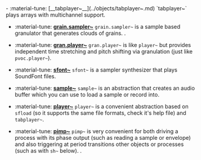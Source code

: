 <div class="grid cards" markdown>
- :material-tune: [__tabplayer~__](../objects/tabplayer~.md) `tabplayer~` plays arrays with multichannel support.

- :material-tune: [__grain.sampler~__](../objects/grain.sampler~.md) `grain.sampler~` is a sample based granulator that generates clouds of grains.
.

- :material-tune: [__gran.player~__](../objects/gran.player~.md) `gran.player~` is like `player~` but provides independent time stretching and pitch shifting via granulation (just like `pvoc.player~`).

- :material-tune: [__sfont~__](../objects/sfont~.md) `sfont~` is a sampler synthesizer that plays SoundFont files.

- :material-tune: [__sample~__](../objects/sample~.md) `sample~` is an abstraction that creates an audio buffer which you can use to load a sample or record into.

- :material-tune: [__player~__](../objects/player~.md) `player~` is a convenient abstraction based on `sfload` (so it supports the same file formats, check it's help file) and `tabplayer~`.

- :material-tune: [__pimp~__](../objects/pimp~.md) `pimp~` is very convenient for both driving a process with its phase output (such as reading a sample or envelope) and also triggering at period transitions other objects or processes (such as with `sh~` below).
.

</div>